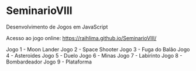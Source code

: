 # SeminarioVIII
Desenvolvimento de Jogos em JavaScript

<p> Acesso ao jogo online: <a href="https://raihlima.github.io/SeminarioVIII/">https://raihlima.github.io/SeminarioVIII/<a></p>
Jogo 1 - Moon Lander
Jogo 2 - Space Shooter
Jogo 3 - Fuga do Balão
Jogo 4 - Asteroides
Jogo 5 - Duelo
Jogo 6 - Minas
Jogo 7 - Labirinto
Jogo 8 - Bombardeador
Jogo 9 - Plataforma
